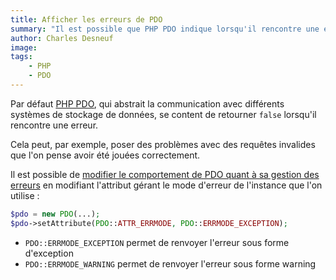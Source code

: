 ```yaml
---
title: Afficher les erreurs de PDO
summary: "Il est possible que PHP PDO indique lorsqu'il rencontre une erreur"
author: Charles Desneuf
image:
tags:
    - PHP
    - PDO
---
```


Par défaut [PHP PDO](https://secure.php.net/manual/en/book.pdo.php), qui abstrait la communication avec différents systèmes de stockage de données, se content de retourner `false` lorsqu'il rencontre une erreur.

Cela peut, par exemple, poser des problèmes avec des requêtes invalides que l'on pense avoir été jouées correctement.

Il est possible de [modifier le comportement de PDO quant à sa gestion des erreurs](https://secure.php.net/manual/en/pdo.error-handling.php) en modifiant l'attribut gérant le mode d'erreur de l'instance que l'on utilise :

```php
$pdo = new PDO(...);
$pdo->setAttribute(PDO::ATTR_ERRMODE, PDO::ERRMODE_EXCEPTION);
```

* `PDO::ERRMODE_EXCEPTION` permet de renvoyer l'erreur sous forme d'exception
* `PDO::ERRMODE_WARNING` permet de renvoyer l'erreur sous forme warning
